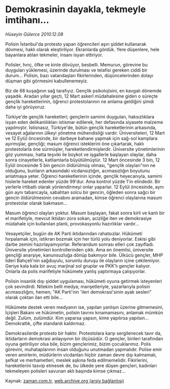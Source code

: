 # Demokrasinin dayakla, tekmeyle imtihanı...

*Hüseyin Gülerce 2010.12.08*

<td class="columnist-detail">
<p>Polisin İstanbul'da protesto yapan öğrencileri aşırı şiddet kullanarak dövmesi, haklı olarak eleştiriliyor. Ekranlarda gördük. Yere düşenlere, hele bayanlara atılan tekmeler, insanı isyan ettiriyor.</p>
<p>
<div id="haberMetinDiv">
<p>Polisler, hınç, öfke ve kinle dövüyor, besbelli. Memurun, görevine bu duyguları yüklemesi, üzerinde durulması ve telafisi gereken ciddi bir durum... Polisin, bazı vatandaşları fikirlerinden, düşüncelerinden dolayı düşman gibi görmesini kabullenemeyiz.
<p>Biz de 68 kuşağının sağ tarafıyız. Gençlik psikolojisini, en kavgalı dönemde yaşadık. Aradan yıllar geçti, 12 Mart askerî müdahalesine giden o süreçte gençlik hareketlerinin, öğrenci protestolarının ne anlama geldiğini şimdi daha iyi görüyoruz.
<p>Türkiye'de gençlik hareketleri; gençlerin samimi duyguları, haksızlıklara isyan eden delikanlılıkları istismar edilerek, her defasında siyasete malzeme yapılmıştır. İstisnasız, Türkiye'de, bütün gençlik hareketlerinin arkasında, vesayet ağalarının ülkeyi yönetme mühendisliği vardır. Üniversiteleri, 12 Mart ve 12 Eylül öncesinde, bir darbeye bahane yapmak için sağ-sol kamplara ayırmışlar, gençliği; masum öğrenci isteklerini öne çıkartarak, haklı protestolarla öne sürmüşler, hareketlendirmişlerdir. Üniversite yönetimlerinin göz yumması, hatta teşviki ile boykot ve işgallerle başlayan olaylar, daha sonra cinayetlerle, katliamlarla büyütülmüştür. 12 Mart öncesinde 3 bin, 12 Eylül öncesinde 5 bin gencin öldürülmüş olması, "gençlik olayları"nın ne olduğunu, bunların arkasındaki vicdansızlığın, acımasızlığın boyutunu anlatmaya yeter. Öğrenci hareketlerinin içinde, gençlik heyecanıyla, samimi hislerle hareket edenler yüzde 99'dur. Ama kontrol yüzde 1'in elindedir. Bir yerlerle irtibatlı olarak yönlendirmeyi onlar yaparlar. 12 Eylül öncesinde, aynı gün aynı tabancayla, sabahtan solcu bir gencin, öğleden sonra sağcı bir gencin öldürülmesinin cevabını aramadan, kimse öğrenci olaylarına masum protestolar olarak bakmasın...
<p>Masum öğrenci olayları yoktur. Masum başlayan, fakat sonra kirli ve kanlı bir el marifetiyle, mevcut iktidarı zora sokan, acizliğe iten ve demokrasiye müdahale için kullanılan planlı, provokasyonlu hazırlıklar vardır...
<p>Vesayetçiler, bugün de AK Parti iktidarından rahatsızlar. Hükümeti hırpalamak için, istikrarı bozmak için her türlü yolu deniyorlar. Eskisi gibi darbe zemini hazırlayamıyorlar. Referandum sonrası elleri çok zayıfladı. Üniversite yönetimleri kontrollerinden çıktı. Ama en önemlisi, üniversite gençliği anarşiye, kanunsuzluğa dönüp bakmıyor bile. Ülkücü gençler, MHP lideri Bahçeli'nin sağduyulu, sorumlu duruşu ile olayların içine çekilemiyor. Geriye kala kala bir avuç marjinal sol gruplar ve PKK'lı gençler kalıyor. Onlarla da polis marifetiyle hükümete yanlış yaptırmaya çalışıyorlar.
<p>Polisin insanlık dışı şiddet uygulaması, hükümeti oyuna getirmek isteyenleri çok sevindirdi. Nitekim belli medya; manşetleriyle, yazarlarıyla polisin acımasızlığını, hemen; "AK Parti'nin 'ileri demokrasi'sinin ayak sesleri" olarak çoktan ilan etti bile...
<p>Hükümete destek veren medyanın ise, yapılan yanlışın üzerine gitmemesini, İçişleri Bakanı ve hükümetin, polisin tavrını kınamamasını, anlamak mümkün değil. Zulüm, zulümdür. Kim yaparsa yapsın, kime yapılırsa yapılsın... Demokratlık, çifte standardı kaldırmaz.
<p>Demokrasilerde protesto bir haktır. Protestolara karşı sergilenecek tavır da, iktidarların demokrasi anlayışının bir ölçüsüdür. O gençler, birileri tarafından oyuna getiriliyor olsa bile, bizim gençlerimiz, bizim çocuklarımız. Polis görevini, muhataplarının insan olduğunu unutmadan yapmalıdır. Polise emir veren amirlerin, müdürlerin vicdanları hiçbir zaman devre dışı kalmamalı, şefkat ve merhametleri, meslek aşkına feda edilmemelidir. Fikirlerini, hareketlerini tasvip etmesek de, bu ülkede yere düşen gençleri, kadınları tekmeleyen polisleri savunan aklı başında kimse çıkmaz... </p></p></p></p></p></p></p></p></div>
</p>
<a href="http://web.archive.org/web/20110210115637/mailto:h.gulerce@zaman.com.tr">
</a></td>

Kaynak: [zaman.com.tr](http://zaman.com.tr/yazar.do?yazino=1062288), [web.archive.org (arşiv bağlantısı)](http://web.archive.org/web/20110210115637/http://www.zaman.com.tr:80/yazar.do?yazino=1062288)
